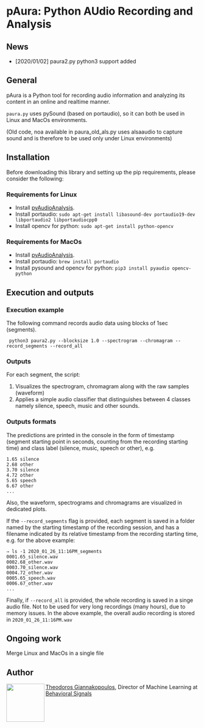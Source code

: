 
# pAura: Python AUdio Recording and Analysis

## News
 * [2020/01/02] paura2.py python3 support added 

## General
pAura is a Python tool for recording audio information and analyzing its content
 in an online and realtime manner.

`paura.py` uses pySound (based on portaudio), so it can both be used in Linux 
and MacOs environments.

(Old code, noa available in paura_old_als.py uses alsaaudio to capture sound 
 and is therefore to be used only under Linux environments)

## Installation
Before downloading this library and setting up the pip requirements, please 
consider the following:

### Requirements for Linux
 * Install [pyAudioAnalysis](https://github.com/tyiannak/pyAudioAnalysis/).
 * Install portaudio: `sudo apt-get install libasound-dev portaudio19-dev libportaudio2 libportaudiocpp0`
 * Install opencv for python: `sudo apt-get install python-opencv`

### Requirements for MacOs
 * Install [pyAudioAnalysis](https://github.com/tyiannak/pyAudioAnalysis/).
 * Install portaudio: `brew install portaudio`
 * Install pysound and opencv for python: `pip3 install pyaudio opencv-python`


## Execution and outputs

### Execution example
The following command records audio data using blocks of 1sec (segments). 

```
 python3 paura2.py --blocksize 1.0 --spectrogram --chromagram --record_segments --record_all
```

### Outputs
For each segment, the script:
1) Visualizes the spectrogram, chromagram  along with the raw samples (waveform)
2) Applies a simple audio classifier that distinguishes between 4 classes namely
 silence, speech, music and other sounds.

### Outputs formats

The predictions are printed in the console in the form of timestamp 
(segment starting point in seconds, counting from the recording starting time) 
and class label (silence, music, speech or other), e.g.
```
1.65 silence
2.68 other
3.70 silence
4.72 other
5.65 speech
6.67 other
...
```

Also, the waveform, spectrograms and chromagrams are visualized in dedicated 
plots. 

If the `--record_segments` flag is provided, 
each segment is saved in a folder named by the starting timestamp of the 
recording session, and has a filename indicated by its relative timestamp from 
the recording starting time, e.g. for the above example:
```
⇒ ls -1 2020_01_26_11:16PM_segments 
0001.65_silence.wav
0002.68_other.wav
0003.70_silence.wav
0004.72_other.wav
0005.65_speech.wav
0006.67_other.wav
...
```

Finally, if `--record_all` is provided, the whole recording is saved in a 
singe audio file. Not to be used for very long recordings (many hours), due to 
memory issues. In the above example, the overall audio recording is stored in 
`2020_01_26_11:16PM.wav`


## Ongoing work
Merge Linux and MacOs in a single file

## Author
<img src="https://tyiannak.github.io/files/3.JPG" align="left" height="100"/>

[Theodoros Giannakopoulos](https://tyiannak.github.io),
Director of Machine Learning at [Behavioral Signals](https://behavioralsignals.com)


